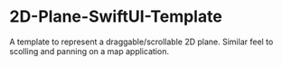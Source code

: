 # 2D-Plane-SwiftUI-Template
A template to represent a draggable/scrollable 2D plane. Similar feel to scolling and panning on a map application.
